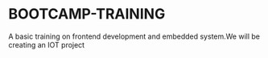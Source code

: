 # BOOTCAMP-TRAINING
A basic training on frontend development and embedded system.We will be creating an IOT project
